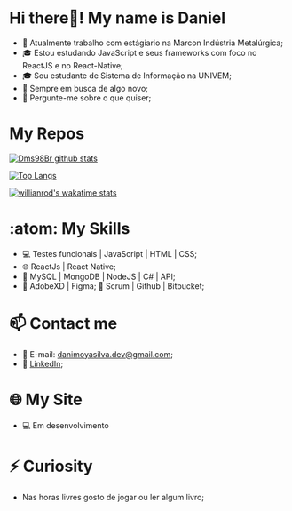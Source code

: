 # Hi there👋! My name is Daniel

- 🔭 Atualmente trabalho com estágiario na Marcon Indústria Metalúrgica;
- 🎓 Estou estudando JavaScript e seus frameworks com foco no ReactJS e no React-Native;
- 🎓 Sou estudante de Sistema de Informação na UNIVEM;
- 👯 Sempre em busca de algo novo; 
- 💬 Pergunte-me sobre o que quiser;

# My Repos

[![Dms98Br github stats](https://github-readme-stats.vercel.app/api?username=Dms98Br&show_icons=true&theme=merko)](https://github.com/anuraghazra/github-readme-stats)

[![Top Langs](https://github-readme-stats.vercel.app/api/top-langs/?username=Dms98Br&show_icons=true&theme=merko)](https://github.com/anuraghazra/github-readme-stats)

[![willianrod's wakatime stats](https://github-readme-stats.vercel.app/api/wakatime?username=Dms98Br)](https://github.com/anuraghazra/github-readme-stats)

# :atom:  My Skills
- 💻 Testes funcionais | JavaScript | HTML | CSS;
- 🌐 ReactJs | React Native;
- 📜 MySQL | MongoDB | NodeJS | C# | API;
- 🎨 AdobeXD | Figma;
🔧   Scrum | Github | Bitbucket;

# 📫 Contact me
- 📨 E-mail: danimoyasilva.dev@gmail.com;
- 💼 [LinkedIn](https://www.linkedin.com/in/daniel-moya-da-silva-dev/);

# 🌐 My Site
- 💻 Em desenvolvimento

# ⚡ Curiosity
- Nas horas livres gosto de jogar ou ler algum livro;
